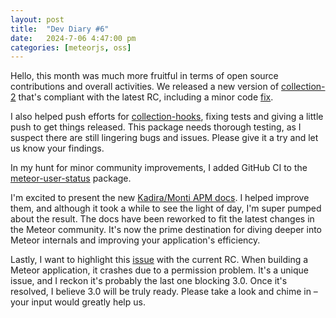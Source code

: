 ```yaml
---
layout: post
title:  "Dev Diary #6"
date:   2024-7-06 4:47:00 pm
categories: [meteorjs, oss]
---
```


Hello, this month was much more fruitful in terms of open source contributions and overall activities. We released a new version of [collection-2](https://github.com/Meteor-Community-Packages/meteor-collection2/pull/449) that's compliant with the latest RC, including a minor code [fix](https://github.com/Meteor-Community-Packages/meteor-collection2/issues/448).

I also helped push efforts for [collection-hooks](https://github.com/Meteor-Community-Packages/meteor-collection-hooks/pull/306), fixing tests and giving a little push to get things released. This package needs thorough testing, as I suspect there are still lingering bugs and issues. Please give it a try and let us know your findings.

In my hunt for minor community improvements, I added GitHub CI to the [meteor-user-status](https://github.com/Meteor-Community-Packages/meteor-user-status/pull/186) package.

I'm excited to present the new [Kadira/Monti APM docs](https://docs.montiapm.com/introduction). I helped improve them, and although it took a while to see the light of day, I'm super pumped about the result. The docs have been reworked to fit the latest changes in the Meteor community. It's now the prime destination for diving deeper into Meteor internals and improving your application's efficiency.

Lastly, I want to highlight this [issue](https://github.com/meteor/meteor/issues/12932) with the current RC. When building a Meteor application, it crashes due to a permission problem. It's a unique issue, and I reckon it's probably the last one blocking 3.0. Once it's resolved, I believe 3.0 will be truly ready. Please take a look and chime in – your input would greatly help us.